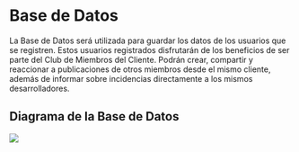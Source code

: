 # Base de Datos

La Base de Datos será utilizada para guardar los datos de los usuarios que se registren. Estos usuarios registrados disfrutarán de los beneficios de ser parte del Club de Miembros del Cliente. Podrán crear, compartir y reaccionar a publicaciones de otros miembros desde el mismo cliente, además de informar sobre incidencias directamente a los mismos desarrolladores.


## Diagrama de la Base de Datos
<img src="https://github.com/CreativeHuntersStudios/TheWanderingHunter/blob/main/Base%20de%20Datos/Images/DiagramaBDD.png">